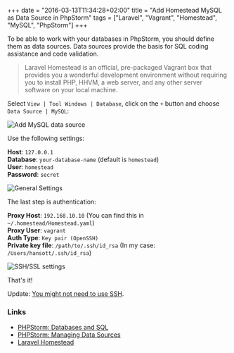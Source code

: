 +++
date = "2016-03-13T11:34:28+02:00"
title = "Add Homestead MySQL as Data Source in PhpStorm"
tags = ["Laravel", "Vagrant", "Homestead", "MySQL", "PhpStorm"]
+++

To be able to work with your databases in PhpStorm, you should define them as data sources. Data sources provide the basis for SQL coding assistance and code validation.

> Laravel Homestead is an official, pre-packaged Vagrant box that provides you a wonderful development environment without requiring you to install PHP, HHVM, a web server, and any other server software on your local machine.

Select `View | Tool Windows | Database`, click on the `+` button and choose `Data Source | MySQL`:

![Add MySQL data source](/images/phpstorm-add-data-source.png)

Use the following settings:

**Host**: `127.0.0.1`  
**Database**: `your-database-name` (default is `homestead`)  
**User**: `homestead`  
**Password**: `secret`  

![General Settings](/images/phpstorm-homestead-general-settings.png)

The last step is authentication:

**Proxy Host**: `192.168.10.10` (You can find this in `~/.homestead/Homestead.yaml`)  
**Proxy User**: `vagrant`  
**Auth Type**: `Key pair (OpenSSH)`  
**Private key file**: `/path/to/.ssh/id_rsa`  (In my case: `/Users/hansott/.ssh/id_rsa`)  

![SSH/SSL settings](/images/phpstorm-homestead-ssh-settings.png)

That's it!

Update: [You might not need to use SSH](https://laravel.com/docs/5.5/homestead#connecting-to-databases).

### Links
* [PHPStorm: Databases and SQL](https://www.jetbrains.com/phpstorm/help/databases-and-sql.html)
* [PHPStorm: Managing Data Sources](https://www.jetbrains.com/phpstorm/help/managing-data-sources.html)
* [Laravel Homestead](https://laravel.com/docs/master/homestead)

